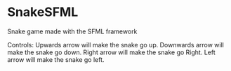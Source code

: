 # SnakeSFML
Snake game made with the SFML framework

Controls:
  Upwards arrow will make the snake go up.
  Downwards arrow will make the snake go down.
  Right arrow will make the snake go Right.
  Left arrow will make the snake go left.
